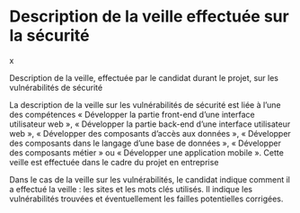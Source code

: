 # Description de la veille effectuée sur la sécurité

x

































































































Description de la veille, effectuée par le candidat durant le projet, sur les vulnérabilités de sécurité


La description de la veille sur les vulnérabilités de sécurité est liée à l’une des compétences « Développer la partie front-end d’une interface utilisateur web », « Développer la partie back-end d’une interface utilisateur web », « Développer des composants d’accès aux données », « Développer des composants dans le langage d’une base de données », « Développer des composants métier » ou « Développer une application mobile ». Cette veille est effectuée dans le cadre du projet en entreprise 

Dans le cas de la veille sur les vulnérabilités, le candidat indique comment il a effectué la veille : les sites et les mots clés utilisés. Il indique les vulnérabilités trouvées et éventuellement les failles potentielles corrigées. 